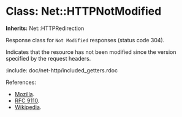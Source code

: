 # Class: Net::HTTPNotModified
**Inherits:** Net::HTTPRedirection
    

Response class for `Not Modified` responses (status code 304).

Indicates that the resource has not been modified since the version specified
by the request headers.

:include: doc/net-http/included_getters.rdoc

References:

*   [Mozilla](https://developer.mozilla.org/en-US/docs/Web/HTTP/Status/304).
*   [RFC
    9110](https://www.rfc-editor.org/rfc/rfc9110.html#name-304-not-modified).
*   [Wikipedia](https://en.wikipedia.org/wiki/List_of_HTTP_status_codes#304).



